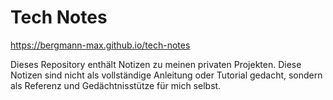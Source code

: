 # Tech Notes
https://bergmann-max.github.io/tech-notes

Dieses Repository enthält Notizen zu meinen privaten Projekten. Diese Notizen sind nicht als vollständige Anleitung oder Tutorial gedacht, sondern als Referenz und Gedächtnisstütze für mich selbst.
